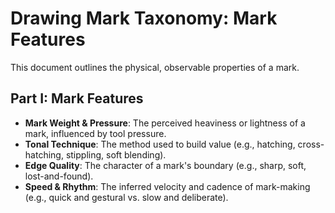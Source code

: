 # Drawing Mark Taxonomy: Mark Features

This document outlines the physical, observable properties of a mark.

## Part I: Mark Features

- **Mark Weight & Pressure**: The perceived heaviness or lightness of a mark, influenced by tool pressure.
- **Tonal Technique**: The method used to build value (e.g., hatching, cross-hatching, stippling, soft blending).
- **Edge Quality**: The character of a mark's boundary (e.g., sharp, soft, lost-and-found).
- **Speed & Rhythm**: The inferred velocity and cadence of mark-making (e.g., quick and gestural vs. slow and deliberate).

